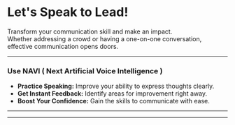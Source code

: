 <!-- Theme:Classic | ImgAlign:Left | Widget:NAVI -->
# Let's Speak to Lead!
Transform your communication skill and make an impact.  
Whether addressing a crowd or having a one-on-one conversation, effective communication opens doors.

---

### Use NAVI ( Next Artificial Voice Intelligence )

- **Practice Speaking:** Improve your ability to express thoughts clearly.
- **Get Instant Feedback:** Identify areas for improvement right away.
- **Boost Your Confidence:** Gain the skills to communicate with ease.

---

<div id="phWidget"></div>

---
